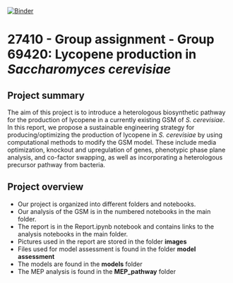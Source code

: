[![Binder](https://mybinder.org/badge_logo.svg)](https://mybinder.org/v2/gh/27410/[PUT-YOUR-REPOSITORY-HERE]/main)

# 27410 - Group assignment - Group 69420: Lycopene production in *Saccharomyces cerevisiae*

## Project summary
The aim of this project is to introduce a heterologous biosynthetic pathway for the production of lycopene in a currently existing GSM of *S. cerevisiae*. In this report, we propose a sustainable  engineering strategy for producing/optimizing the production of lycopene in *S. cerevisiae* by using computational methods to modify the GSM model. These include media optimization, knockout and upregulation of genes, phenotypic phase plane analysis, and co-factor swapping, as well as incorporating a heterologous precursor pathway from bacteria.

## Project overview
* Our project is organized into different folders and notebooks. 
* Our analysis of the GSM is in the numbered notebooks in the main folder.
* The report is in the Report.ipynb notebook and contains links to the analysis notebooks in the main folder.
* Pictures used in the report are stored in the folder __images__
* Files used for model assessment is found in the folder __model assessment__
* The models are found in the __models__ folder
* The MEP analysis is found in the __MEP_pathway__ folder


